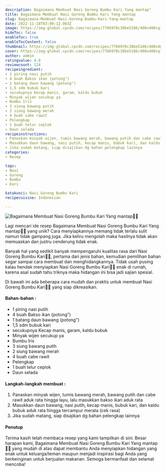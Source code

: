 ```yaml
---
description: Bagaimana Membuat Nasi Goreng Bumbu Kari Yang mantap"
title: Bagaimana Membuat Nasi Goreng Bumbu Kari Yang mantap
slug: Bagaimana-Membuat-Nasi-Goreng-Bumbu-Kari-Yang-mantap
date: 2022-11-18T03:09:12.063Z
image: https://img-global.cpcdn.com/recipes/7766970c38be5186/400x400cq70/photo.jpg
hideToc: false
enableToc: true
enableTocContent: false
thumbnail: https://img-global.cpcdn.com/recipes/7766970c38be5186/400x400cq70/photo.jpg
cover: https://img-global.cpcdn.com/recipes/7766970c38be5186/400x400cq70/photo.jpg
author: admin
ratingvalue: 4.8
reviewcount: 124
recipeingredient:
- 1 piring nasi putih
- 4 buah Bakso ikan (potong")
- 1 batang daun bawang (potong")
- 1,5 sdm bubuk kari
- secukupnya Kecap manis, garam, kaldu bubuk
- Minyak wijen secukup ya
- Bumbu Iris
- 3 siung bawang putih
- 2 siung bawang merah
- 4 buah cabe rawit
- Pelengkap
- 1 buah telur ceplok
- Daun selada
recipeinstructions:
- Panaskan minyak wijen, tumis bawang merah, bawang putih dan cabe rawit aduk rata hingga layu, lalu masukkan bakso ikan aduk rata
- Masukkan daun bawang, nasi putih, kecap manis, bubuk kari, dan kaldu bubuk aduk rata hingga tercampur merata (cek rasa)
- Jika sudah matang, siap disajikan dg bahan pelengkap lainnya
categories:
- Resep

tags:
- Nasi
- Goreng
- Bumbu
- Kari

katakunci: Nasi Goreng Bumbu Kari
recipecuisine: Indonesian

---
```


![Bagaimana Membuat Nasi Goreng Bumbu Kari Yang mantap👩‍🍳](https://img-global.cpcdn.com/recipes/7766970c38be5186/400x400cq70/photo.jpg)

Lagi mencari ide resep Bagaimana Membuat Nasi Goreng Bumbu Kari Yang mantap👩‍🍳 yang unik? Cara menyiapkannya memang tidak terlalu sulit namun tidak gampang juga. Jika keliru mengolah maka hasilnya tidak akan memuaskan dan justru cenderung tidak enak.

Banyak hal yang sedikit banyak mempengaruhi kualitas rasa dari Nasi Goreng Bumbu Kari👩‍🍳, pertama dari jenis bahan, kemudian pemilihan bahan segar sampai cara membuat dan menghidangkannya. Tidak usah pusing kalau hendak menyiapkan Nasi Goreng Bumbu Kari👩‍🍳 enak di rumah, karena asal sudah tahu triknya maka hidangan ini bisa jadi sajian spesial.

Di bawah ini ada beberapa cara mudah dan praktis untuk membuat Nasi Goreng Bumbu Kari👩‍🍳 yang siap dikreasikan.

<!--inarticleads1-->

#### Bahan-bahan :

- 1 piring nasi putih
- 4 buah Bakso ikan (potong")
- 1 batang daun bawang (potong")
- 1,5 sdm bubuk kari
- secukupnya Kecap manis, garam, kaldu bubuk
- Minyak wijen secukup ya
- Bumbu Iris
- 3 siung bawang putih
- 2 siung bawang merah
- 4 buah cabe rawit
- Pelengkap
- 1 buah telur ceplok
- Daun selada

<!--inarticleads2-->

#### Langkah-langkah membuat :

1. Panaskan minyak wijen, tumis bawang merah, bawang putih dan cabe rawit aduk rata hingga layu, lalu masukkan bakso ikan aduk rata
1. Masukkan daun bawang, nasi putih, kecap manis, bubuk kari, dan kaldu bubuk aduk rata hingga tercampur merata (cek rasa)
1. Jika sudah matang, siap disajikan dg bahan pelengkap lainnya

#### Penutup

Terima kasih telah membaca resep yang kami tampilkan di sini. Besar harapan kami, Bagaimana Membuat Nasi Goreng Bumbu Kari Yang mantap👩‍🍳 yang mudah di atas dapat membantu Anda menyiapkan hidangan yang enak untuk keluarga/teman maupun menjadi inspirasi bagi Anda yang berkeinginan untuk berjualan makanan. Semoga bermanfaat dan selamat mencoba!